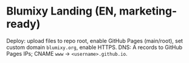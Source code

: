 # Blumixy Landing (EN, marketing-ready)
Deploy: upload files to repo root, enable GitHub Pages (main/root), set custom domain `blumixy.org`, enable HTTPS. DNS: A records to GitHub Pages IPs; CNAME `www` -> `<username>.github.io`.

